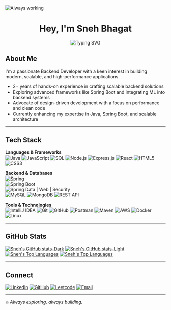 ![Always working](https://github.com/user-attachments/assets/858675fd-359b-4a00-85ad-b30cbc061617)
<h1 align="center">Hey, I'm Sneh Bhagat</h1>
<p align="center">
  <img src="https://readme-typing-svg.herokuapp.com?font=Fira+Code&size=22&pause=1000&color=FD853A&center=true&vCenter=true&width=500&lines=Java;Backend+Engineer;Tech+Enthusiast" alt="Typing SVG" />
</p>

## About Me
I'm a passionate Backend Developer with a keen interest in building modern, scalable, and high-performance applications.  

- 2+ years of hands-on experience in crafting scalable backend solutions  
- Exploring advanced frameworks like Spring Boot and integrating ML into backend systems  
- Advocate of design-driven development with a focus on performance and clean code  
- Currently enhancing my expertise in Java, Spring Boot, and scalable architecture  

---

## Tech Stack

**Languages & Frameworks**  
![Java](https://img.shields.io/badge/Java-007396?style=flat&logo=java&logoColor=white) 
![JavaScript](https://img.shields.io/badge/JavaScript-F7DF1E?style=flat&logo=javascript&logoColor=black) 
![SQL](https://img.shields.io/badge/SQL-4479A1?style=flat&logo=mysql&logoColor=white) 
![Node.js](https://img.shields.io/badge/Node.js-339933?style=flat&logo=nodedotjs&logoColor=white) 
![Express.js](https://img.shields.io/badge/Express.js-000000?style=flat&logo=express&logoColor=white) 
![React](https://img.shields.io/badge/React-61DAFB?style=flat&logo=react&logoColor=black) 
![HTML5](https://img.shields.io/badge/HTML5-E34F26?style=flat&logo=html5&logoColor=white) 
![CSS3](https://img.shields.io/badge/CSS3-1572B6?style=flat&logo=css3&logoColor=white)  

**Backend & Databases**  
![Spring](https://img.shields.io/badge/Spring-6DB33F?style=flat&logo=spring&logoColor=white)  
![Spring Boot](https://img.shields.io/badge/Spring%20Boot-6DB33F?style=flat&logo=springboot&logoColor=white)  
![Spring Data | Web | Security](https://img.shields.io/badge/Spring%20Data%20%7C%20Web%20%7C%20Security-6DB33F?style=flat&logo=spring&logoColor=white)  
![MySQL](https://img.shields.io/badge/MySQL-4479A1?style=flat&logo=mysql&logoColor=white) 
![MongoDB](https://img.shields.io/badge/MongoDB-47A248?style=flat&logo=mongodb&logoColor=white) 
![REST API](https://img.shields.io/badge/REST-02569B?style=flat&logo=rest&logoColor=white)  

**Tools & Technologies**  
![IntelliJ IDEA](https://img.shields.io/badge/IntelliJ-000000?style=flat&logo=intellijidea&logoColor=white) 
![Git](https://img.shields.io/badge/Git-F05032?style=flat&logo=git&logoColor=white) 
![GitHub](https://img.shields.io/badge/GitHub-181717?style=flat&logo=github&logoColor=white) 
![Postman](https://img.shields.io/badge/Postman-FF6C37?style=flat&logo=postman&logoColor=white) 
![Maven](https://img.shields.io/badge/Maven-C71A36?style=flat&logo=apachemaven&logoColor=white) 
![AWS](https://img.shields.io/badge/AWS-232F3E?style=flat&logo=amazon-aws&logoColor=white) 
![Docker](https://img.shields.io/badge/Docker-2496ED?style=flat&logo=docker&logoColor=white) 
![Linux](https://img.shields.io/badge/Linux-FCC624?style=flat&logo=linux&logoColor=black)  

---

## GitHub Stats
[![Sneh's GitHub stats-Dark](https://github-readme-stats.vercel.app/api?username=snehbhagat&hide=stars&hide_border=true&rank_icon=github&show_icons=true&hide_title=true&theme=midnight-purple#gh-dark-mode-only)](https://github.com/yanendrajha/github-readme-stats#gh-dark-mode-only)
[![Sneh's GitHub stats-Light](https://github-readme-stats.vercel.app/api?username=snehbhagat&hide=stars&hide_border=true&hide_title=true&rank_icon=github&show_icons=true&theme=buefy#gh-light-mode-only)](https://github.com/yanendrajha/github-readme-stats#gh-light-mode-only)
[![Sneh's Top Languages](https://github-readme-stats.vercel.app/api/top-langs/?username=snehbhagat&hide_title=true&hide_border=true&layout=compact&theme=midnight-purple#gh-dark-mode-only)](https://github.com/yanendrajha/github-readme-stats#gh-dark-mode-only)
[![Sneh's Top Languages](https://github-readme-stats.vercel.app/api/top-langs/?username=snehbhagat&layout=compact&hide_border=true&hide_title=true&theme=buefy#gh-light-mode-only)](https://github.com/yanendrajha/github-readme-stats#gh-light-mode-only)

---

## Connect

[![LinkedIn](https://img.shields.io/badge/LinkedIn-blue?style=flat&logo=linkedin)](https://www.linkedin.com/in/sneh-bhagat-788a6b267/)  [![GitHub](https://img.shields.io/badge/GitHub-black?style=flat&logo=github)](https://github.com/snehbhagat)  [![Leetcode](https://img.shields.io/badge/Leetcode-orange?style=flat&logo=leetcode)](https://leetcode.com/SnehBhagat2406)  [![Email](https://img.shields.io/badge/Email-white?style=flat&logo=gmail)](mailto:snehbhagat12@gmail.com)  

---

🔥 *Always exploring, always building.*
